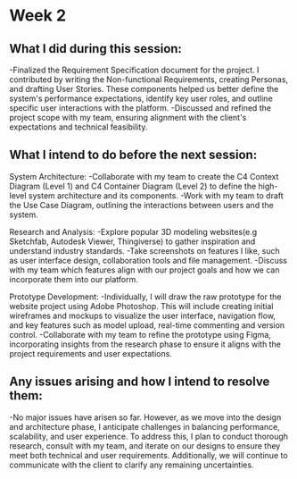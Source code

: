 # Week 2 
## What I did during this session:

-Finalized the Requirement Specification document for the project. I contributed by writing the Non-functional Requirements, creating Personas, and drafting User Stories. These components helped us better define the system's performance expectations, identify key user roles, and outline specific user interactions with the platform. 
-Discussed and refined the project scope with my team, ensuring alignment with the client's expectations and technical feasibility. 

## What I intend to do before the next session:

System Architecture:
-Collaborate with my team to create the C4 Context Diagram (Level 1) and C4 Container Diagram (Level 2) to define the high-level system architecture and its components. 
-Work with my team to draft the Use Case Diagram, outlining the interactions between users and the system.

Research and Analysis:
-Explore popular 3D modeling websites(e.g Sketchfab, Autodesk Viewer, Thingiverse) to gather inspiration and understand industry standards.
-Take screenshots on features I like, such as user interface design, collaboration tools and file management.
-Discuss with my team which features align with our project goals and how we can incorporate them into our platform. 

Prototype Development:
-Individually, I will draw the raw prototype for the website project using Adobe Photoshop. This will include creating initial wireframes and mockups to visualize the user interface, navigation flow, and key features such as model upload, real-time commenting and version control.
-Collaborate with my team to refine the prototype using Figma, incorporating insights from the research phase to ensure it aligns with the project requirements and user expectations. 

## Any issues arising and how I intend to resolve them:
-No major issues have arisen so far. However, as we move into the design and architecture phase, I anticipate challenges in balancing performance, scalability, and user experience. To address this, I plan to conduct thorough research, consult with my team, and iterate on our designs to ensure they meet both technical and user requirements. Additionally, we will continue to communicate with the client to clarify any remaining uncertainties.
